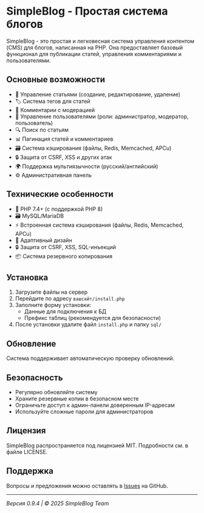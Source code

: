 # SimpleBlog - Простая система блогов

SimpleBlog - это простая и легковесная система управления контентом (CMS) для блогов, написанная на PHP. Она предоставляет базовый функционал для публикации статей, управления комментариями и пользователями.

## Основные возможности

- 📝 Управление статьями (создание, редактирование, удаление)
- 🏷️ Система тегов для статей
- 💬 Комментарии с модерацией
- 👥 Управление пользователями (роли: администратор, модератор, пользователь)
- 🔍 Поиск по статьям
- 📊 Пагинация статей и комментариев
- 🗃️ Система кэширования (файлы, Redis, Memcached, APCu)
- 🔒 Защита от CSRF, XSS и других атак
- 🌍 Поддержка мультиязычности (русский/английский)
- ⚙️ Административная панель

## Технические особенности

- 🚀 PHP 7.4+ (с поддержкой PHP 8)
- 🗃️ MySQL/MariaDB
- ⚡ Встроенная система кэширования (файлы, Redis, Memcached, APCu)
- 📱 Адаптивный дизайн
- 🔒 Защита от CSRF, XSS, SQL-инъекций
- 📦 Система резервного копирования

## Установка

1. Загрузите файлы на сервер
2. Перейдите по адресу `вашсайт/install.php`
3. Заполните форму установки:
   - Данные для подключения к БД
   - Префикс таблиц (рекомендуется для безопасности)
4. После установки удалите файл `install.php` и папку `sql/`

## Обновление

Система поддерживает автоматическую проверку обновлений. 

## Безопасность

- Регулярно обновляйте систему
- Храните резервные копии в безопасном месте
- Ограничьте доступ к админ-панели доверенным IP-адресам
- Используйте сложные пароли для администраторов

## Лицензия

SimpleBlog распространяется под лицензией MIT. Подробности см. в файле LICENSE.

## Поддержка

Вопросы и предложения можно оставлять в [Issues](https://github.com/pumba250/simpleBlog/issues) на GitHub.

---

*Версия 0.9.4 | © 2025 SimpleBlog Team*
